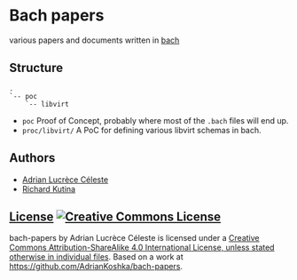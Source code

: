 # Bach papers
various papers and documents written in [bach](https://github.com/tawesoft/bach)

## Structure

```
.
`-- poc
    `-- libvirt
```

- `poc` Proof of Concept, probably where most of the `.bach` files will end up.
- `proc/libvirt/` A PoC for defining various libvirt schemas in bach.


## Authors

 - [Adrian Lucrèce Céleste](https://github.com/AdrianKoshka)
 - [Richard Kutina](https://github.com/kutis96)

## [License](LICENSE) <a rel="license" href="http://creativecommons.org/licenses/by-sa/4.0/"><img alt="Creative Commons License" style="border-width:0" src="https://i.creativecommons.org/l/by-sa/4.0/88x31.png" /></a>

<span xmlns:dct="http://purl.org/dc/terms/" property="dct:title">bach-papers</span> by <span xmlns:cc="http://creativecommons.org/ns#" property="cc:attributionName">Adrian Lucrèce Céleste</span> is licensed under a <a rel="license" href="http://creativecommons.org/licenses/by-sa/4.0/">Creative Commons Attribution-ShareAlike 4.0 International License, unless stated otherwise in individual files</a>.
Based on a work at <a xmlns:dct="http://purl.org/dc/terms/" href="https://github.com/AdrianKoshka/bach-papers" rel="dct:source">https://github.com/AdrianKoshka/bach-papers</a>.
